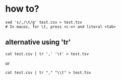 # how to?
```
sed 's/,/\t/g' test.csv > test.tsv
# In macos, for \t, press <c-v> and literal <tab>
```
## alternative using 'tr'
```
cat test.csv | tr ',' '\t' > test.tsv
```
or
```
cat test.csv | tr "," "\\t" > test.tsv
```

